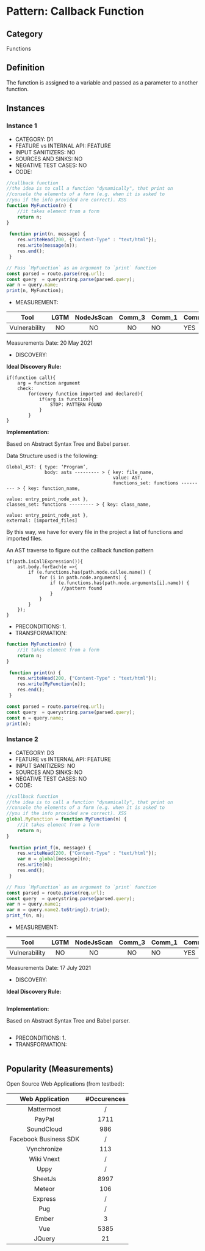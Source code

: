 # Pattern: Callback Function

## Category

Functions

## Definition

The function is assigned to a variable and passed as a parameter to another function.

## Instances

### Instance 1

- CATEGORY:  D1
- FEATURE vs INTERNAL API: FEATURE
- INPUT SANITIZERS: NO
- SOURCES AND SINKS: NO
- NEGATIVE TEST CASES: NO
- CODE:

```javascript
//callback function
//the idea is to call a function "dynamically", that print on 
//console the elements of a form (e.g. when it is asked to
//you if the info provided are correct). XSS
function MyFunction(n) {
    //it takes element from a form 
    return n;
}
 
 function print(n, message) {
    res.writeHead(200, {"Content-Type" : "text/html"});
    res.write(message(n)); 
    res.end();
 }

// Pass `MyFunction` as an argument to `print` function
const parsed = route.parse(req.url);
const query  = querystring.parse(parsed.query);
var n = query.name;
print(n, MyFunction);
```

- MEASUREMENT:

|     Tool      | LGTM | NodeJsScan | Comm_3 | Comm_1 | Comm_2 | Vulnerable |
| :-----------: | :--: | :--------: | :------: | ------- | --------- | ---------- |
| Vulnerability |  NO  |    NO      |    NO   | NO      | YES       | YES        |
Measurements Date: 20 May 2021

- DISCOVERY:



**Ideal Discovery Rule:**

```
if(function call){
	arg = function argument
	check:
		for(every function imported and declared){
			if(arg is function){
				STOP: PATTERN FOUND
			}
		}	
}
```

**Implementation:**

Based on Abstract Syntax Tree and Babel parser. 

Data Structure used is the following:

```
Global_AST: { type: ‘Program’, 
			  body: asts --------- > { key: file_name, 
			  						   value: AST, 
			  						   functions_set: functions --------- > { key: function_name, 
			  						   										  value: entry_point_node_ast }, 										classes_set: functions --------- > { key: class_name, 
			  						   										value: entry_point_node_ast },				   						   external: [imported_files]
```

By this way, we have for every file in the project a list of functions and imported files.

An AST traverse to figure out the callback function pattern

```
if(path.isCallExpression()){
	ast.body.forEach(e =>{
		if (e.functions.has(path.node.callee.name)) {
			for (i in path.node.arguments) {
				if (e.functions.has(path.node.arguments[i].name)) {
					//pattern found
				}
			}
		}
	}); 
}
```

- PRECONDITIONS:
   1.
- TRANSFORMATION:
```js
function MyFunction(n) {
    //it takes element from a form 
    return n;
}
 
 function print(n) {
    res.writeHead(200, {"Content-Type" : "text/html"});
    res.write(MyFunction(n)); 
    res.end();
 }

const parsed = route.parse(req.url);
const query  = querystring.parse(parsed.query);
const n = query.name;
print(n);
```
### Instance 2

- CATEGORY:  D3
- FEATURE vs INTERNAL API: FEATURE
- INPUT SANITIZERS: NO
- SOURCES AND SINKS: NO
- NEGATIVE TEST CASES: NO
- CODE:

```javascript
//callback function
//the idea is to call a function "dynamically", that print on 
//console the elements of a form (e.g. when it is asked to
//you if the info provided are correct). XSS
global.MyFunction = function MyFunction(n) {
    //it takes element from a form 
    return n;
}
 
 function print_f(n, message) {
    res.writeHead(200, {"Content-Type" : "text/html"});
	var m = global[message](n);
    res.write(m);
    res.end();
 }

// Pass `MyFunction` as an argument to `print` function
const parsed = route.parse(req.url);
const query  = querystring.parse(parsed.query);
var n = query.name1;
var m = query.name2.toString().trim();
print_f(n, m);
```

- MEASUREMENT:

|     Tool      | LGTM | NodeJsScan | Comm_3 | Comm_1 | Comm_2 | Vulnerable |
| :-----------: | :--: | :--------: | :------: | ------- | --------- | ---------- |
| Vulnerability |  NO  |      NO    |    NO   |     NO  |    YES    | YES        |
Measurements Date: 17 July 2021

- DISCOVERY:



**Ideal Discovery Rule:**

```
```

**Implementation:**

Based on Abstract Syntax Tree and Babel parser. 

```
```

- PRECONDITIONS:
   1.
- TRANSFORMATION:
```js
```
## Popularity (Measurements)

Open Source Web Applications (from testbed):

|    Web Application    | #Occurences |
| :-------------------: | :---------: |
|      Mattermost       |      /      |
|        PayPal         |    1711     |
|      SoundCloud       |     986     |
| Facebook Business SDK |      /      |
|      Vynchronize      |     113     |
|      Wiki Vnext       |      /      |
|         Uppy          |      /      |
|        SheetJs        |    8997     |
|        Meteor         |     106     |
|        Express        |      /      |
|          Pug          |      /      |
|         Ember         |      3      |
|          Vue          |    5385     |
|        JQuery         |     21      |


